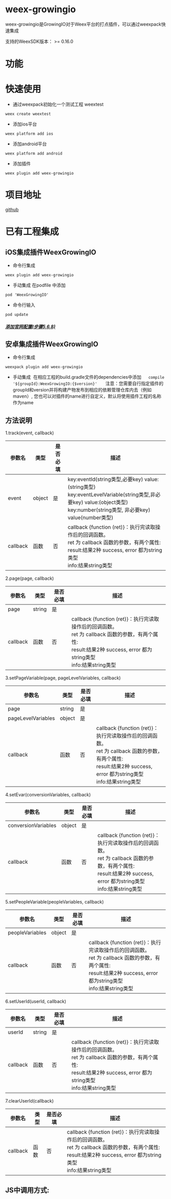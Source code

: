 # weex-growingio
weex-growingio是GrowingIO对于Weex平台的打点插件，可以通过weexpack快速集成

支持的WeexSDK版本： >= 0.16.0

# 功能

# 快速使用
- 通过weexpack初始化一个测试工程 weextest
```
weex create weextest
```
- 添加ios平台
```
weex platform add ios
```
- 添加android平台
```
weex platform add android
```
- 添加插件
```
weex plugin add weex-growingio
```
# 项目地址
[github](https://github.com/growingio/weex-growingio)

# 已有工程集成
## iOS集成插件WeexGrowingIO
- 命令行集成
```
weex plugin add weex-growingio
```
- 手动集成
在podfile 中添加
```
pod 'WeexGrowingIO'
```
- 命令行输入
```
pod update
```
##### [添加官网配置(步骤5,6,8)](https://docs.growingio.com/sdk-20/sdk-20-api-wen-dang/ios-sdk-21-an-zhuang.html)

## 安卓集成插件WeexGrowingIO
- 命令行集成
```
weexpack plugin add weex-growingio
```
- 手动集成
 在相应工程的build.gradle文件的dependencies中添加
 ```
 compile '${groupId}:WeexGrowingIO:{$version}'
 ```
  注意：您需要自行指定插件的groupId和version并将构建产物发布到相应的依赖管理仓库内去（例如maven）, 您也可以对插件的name进行自定义，默认将使用插件工程的名称作为name
  
## 方法说明
1.track(event, callback)

| 参数名 | 类型 | 是否必填 | 描述 |
|-----|-----|-----|----|
| event | object | 是 | key:eventId(string类型,必要key) value:(string类型)<br> key:eventLevelVariable(string类型,非必要key) value:(object类型)<br> key:number(string类型, 非必要key) value(number类型) |
| callback | 函数 | 否 | callback {function (ret)}：执行完读取操作后的回调函数。<br>ret  为 callback 函数的参数，有两个属性:<br>result:结果2种 success, error 都为string类型<br> info:结果string类型 |

2.page(page, callback)

| 参数名 | 类型 | 是否必填 | 描述 |
|-----|-----|-----|----|
| page | string | 是 |
| callback | 函数 | 否 | callback {function (ret)}：执行完读取操作后的回调函数。<br>ret  为 callback 函数的参数，有两个属性:<br>result:结果2种 success, error 都为string类型<br> info:结果string类型 |

3.setPageVariable(page, pageLevelVariables, callback)

| 参数名 | 类型 | 是否必填 | 描述 |
|-----|-----|-----|----|
| page | string | 是 |
| pageLevelVariables | object | 是 |
| callback | 函数 | 否 | callback {function (ret)}：执行完读取操作后的回调函数。<br>ret  为 callback 函数的参数，有两个属性:<br>result:结果2种 success, error 都为string类型<br> info:结果string类型 |

4.setEvar(conversionVariables, callback)

| 参数名 | 类型 | 是否必填 | 描述 |
|-----|-----|-----|----|
| conversionVariables | object | 是 |
| callback | 函数 | 否 | callback {function (ret)}：执行完读取操作后的回调函数。<br>ret  为 callback 函数的参数，有两个属性:<br>result:结果2种 success, error 都为string类型<br> info:结果string类型 |

5.setPeopleVariable(peopleVariables, callback)

| 参数名 | 类型 | 是否必填 | 描述 |
|-----|-----|-----|----|
| peopleVariables | object | 是 |
| callback | 函数 | 否 | callback {function (ret)}：执行完读取操作后的回调函数。<br>ret  为 callback 函数的参数，有两个属性:<br>result:结果2种 success, error 都为string类型<br> info:结果string类型 |

6.setUserId(userId, callback)

| 参数名 | 类型 | 是否必填 | 描述 |
|-----|-----|-----|----|
| userId | string | 是 |
| callback | 函数 | 否 | callback {function (ret)}：执行完读取操作后的回调函数。<br>ret  为 callback 函数的参数，有两个属性:<br>result:结果2种 success, error 都为string类型<br> info:结果string类型 |

7.clearUserId(callback)

| 参数名 | 类型 | 是否必填 | 描述 |
|-----|-----|-----|----|
| callback | 函数 | 否 | callback {function (ret)}：执行完读取操作后的回调函数。<br>ret  为 callback 函数的参数，有两个属性:<br>result:结果2种 success, error 都为string类型<br> info:结果string类型 |

## JS中调用方式:

